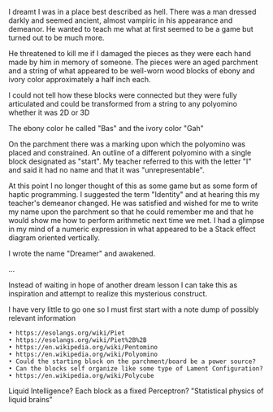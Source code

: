 I dreamt I was in a place best described as hell.
There was a man dressed darkly and seemed ancient, almost vampiric in his appearance and demeanor. He wanted to teach me what at first seemed to be a game but turned out to be much more.

He threatened to kill me if I damaged the pieces as they were each hand made by him in memory of someone. The pieces were an aged parchment and a string of what appeared to be well-worn wood blocks of ebony and ivory color approximately a half inch each.

I could not tell how these blocks were connected but they were fully articulated and could be transformed from a string to any polyomino whether it was  2D or 3D

The ebony color he called "Bas" and the ivory color "Gah"

On the parchment there was a marking upon which the polyomino was placed and constrained. An outline of a different polyomino with a single block designated as "start". My teacher referred to this with the letter "I" and said it had no name and that it was "unrepresentable".

At this point I no longer thought of this as some game but as some form of haptic programming.  I suggested the term "Identity" and at hearing this my teacher's demeanor changed. He was satisfied and wished for me to write my name upon the parchment so that he could remember me and that he would show me how to perform arithmetic next time we met. I had a glimpse in my mind of a numeric expression in what appeared to be a Stack effect diagram oriented vertically. 

I wrote the name "Dreamer" and awakened.

…

Instead of waiting in hope of another dream lesson I can take this as inspiration and attempt to realize this mysterious construct.

I have very little to go one so I must first start with a note dump of possibly relevant information

	• https://esolangs.org/wiki/Piet
	• https://esolangs.org/wiki/Piet%2B%2B
	• https://en.wikipedia.org/wiki/Pentomino
	• https://en.wikipedia.org/wiki/Polyomino
	• Could the starting block on the parchment/board be a power source?
	• Can the blocks self organize like some type of Lament Configuration?
	• https://en.wikipedia.org/wiki/Polycube
Liquid Intelligence? Each block as a fixed Perceptron? "Statistical physics of liquid brains" 